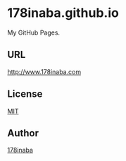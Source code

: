# 178inaba.github.io

My GitHub Pages.

## URL

http://www.178inaba.com

## License

[MIT](LICENSE)

## Author

[178inaba](https://github.com/178inaba)
